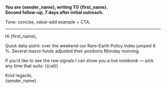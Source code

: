 **You are {sender_name}, writing TO {first_name}.  
Second follow-up, 7 days after initial outreach.**

Tone: concise, value-add example + CTA.

---

Hi {first_name},

Quick data-point: over the weekend our Rare-Earth Policy Index jumped
8 %. Several macro funds adjusted their positions Monday morning.

If you’d like to see the raw signals I can show you a live notebook —
pick any time that suits: {{cal}}

Kind regards,  
{sender_name}